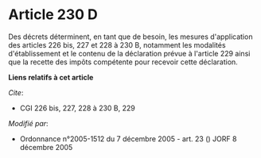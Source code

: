 # Article 230 D

Des décrets déterminent, en tant que de besoin, les mesures d'application des articles 226 bis, 227 et 228 à 230 B, notamment
les modalités d'établissement et le contenu de la déclaration prévue à l'article 229 ainsi que la recette des impôts
compétente pour recevoir cette déclaration.

**Liens relatifs à cet article**

_Cite_:

  - CGI 226 bis, 227, 228 à 230 B, 229

_Modifié par_:

  - Ordonnance n°2005-1512 du 7 décembre 2005 - art. 23 () JORF 8 décembre 2005
